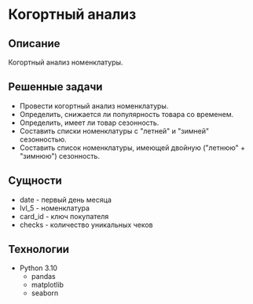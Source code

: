 # Когортный анализ

## Описание
Когортный анализ номенклатуры.

## Решенные задачи
- Провести когортный анализ номенклатуры.
- Определить, снижается ли популярность товара со временем.
- Определить, имеет ли товар сезонность.
- Составить списки номенклатуры с "летней" и "зимней" сезонностью.
- Составить список номенклатуры, имеющей двойную ("летнюю" + "зимнюю") сезонность.

## Сущности
- date - первый день месяца
- lvl_5 - номенклатура
- card_id - ключ покупателя
- checks - количество уникальных чеков

## Технологии
- Python 3.10
  - pandas
  - matplotlib
  - seaborn
